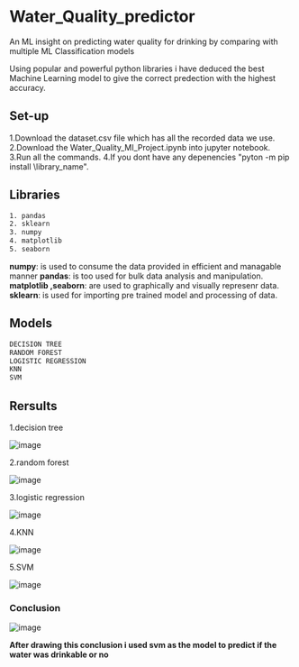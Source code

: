 # Water_Quality_predictor
An ML insight on predicting water quality for drinking by comparing with multiple ML Classification models

Using popular and powerful python libraries i have deduced the best Machine Learning model to give the correct predection with the highest accuracy.

## Set-up

1.Download the dataset.csv file which has all the recorded data we use.
2.Download the Water_Quality_MI_Project.ipynb into jupyter notebook.
3.Run all the commands.
4.If you dont have any depenencies "pyton -m pip install \library_name\".

## Libraries 

```bash
1. pandas
2. sklearn
3. numpy
4. matplotlib
5. seaborn
```
**numpy**: is used to consume the data provided in efficient and managable manner
**pandas**: is too used for bulk data analysis and manipulation.
**matplotlib ,seaborn**: are used to graphically and visually represenr data.
**sklearn**: is used for importing pre trained model and processing of data.

## Models

```bash
DECISION TREE
RANDOM FOREST
LOGISTIC REGRESSION
KNN
SVM
```
## Rersults


1.decision tree

![image](https://user-images.githubusercontent.com/89335295/210245520-1625ab0b-448d-40f2-87f9-59155f257a9a.png)

2.random forest

![image](https://user-images.githubusercontent.com/89335295/210245530-7f599a31-3ace-4a16-8615-c1e532ff78de.png)

3.logistic regression

![image](https://user-images.githubusercontent.com/89335295/210245547-ef148a22-b7a0-485a-8728-aa5e92db2be8.png)

4.KNN

![image](https://user-images.githubusercontent.com/89335295/210245564-219a4b98-a772-41aa-9db9-f2862a28688e.png)

5.SVM

![image](https://user-images.githubusercontent.com/89335295/210245631-ace76b9f-17ee-4e83-9e33-668e2585625f.png)


### Conclusion

![image](https://user-images.githubusercontent.com/89335295/210245724-e088f586-356b-470a-88d3-d99273fdd676.png)

**After drawing this conclusion i used svm as the model to predict if the water was drinkable or no**
